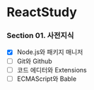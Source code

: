 # ReactStudy

### Section 01. 사전지식
- [x] Node.js와 패키지 매니저
- [ ] Git와 Github
- [ ] 코드 에디터와 Extensions
- [ ] ECMAScript와 Bable
